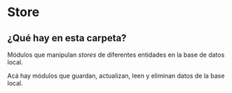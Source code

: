 # Store

## ¿Qué hay en esta carpeta?
Módulos que manipulan *stores* de diferentes entidades en la base de datos local.

Acá hay módulos que guardan, actualizan, leen y eliminan datos de la base local.